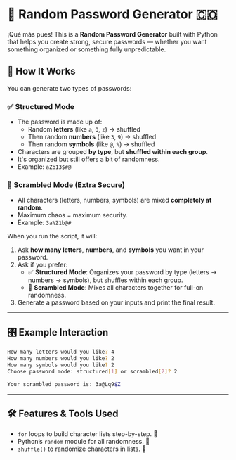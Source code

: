 # 🔐 Random Password Generator 🇨🇴

¡Qué más pues! This is a **Random Password Generator** built with Python that helps you create strong, secure passwords — whether you want something organized or something fully unpredictable.

## 🧠 How It Works

You can generate two types of passwords:

### ✅ Structured Mode
- The password is made up of:
  - Random **letters** (like `a`, `Q`, `z`) → shuffled
  - Then random **numbers** (like `3`, `9`) → shuffled
  - Then random **symbols** (like `@`, `%`) → shuffled
- Characters are grouped **by type**, but **shuffled within each group**.
- It's organized but still offers a bit of randomness.
- Example: `aZb13$#@`

### 🔐 Scrambled Mode (Extra Secure)
- All characters (letters, numbers, symbols) are mixed **completely at random**.
- Maximum chaos = maximum security.
- Example: `3a%Z1b@#`

When you run the script, it will:

1. Ask **how many letters**, **numbers**, and **symbols** you want in your password.
2. Ask if you prefer:
   - ✅ **Structured Mode**: Organizes your password by type (letters → numbers → symbols), but shuffles within each group.
   - 🔐 **Scrambled Mode**: Mixes all characters together for full-on randomness.
3. Generate a password based on your inputs and print the final result.

---

## 🎛️ Example Interaction

```bash
How many letters would you like? 4
How many numbers would you like? 2
How many symbols would you like? 2
Choose password mode: structured[1] or scrambled[2]? 2

Your scrambled password is: 3a@Lq9$Z
```
---

## 🛠️ Features & Tools Used

- `for` loops to build character lists step-by-step. 🔁
- Python’s `random` module for all randomness. 🎲
- `shuffle()` to randomize characters in lists. 🔀
